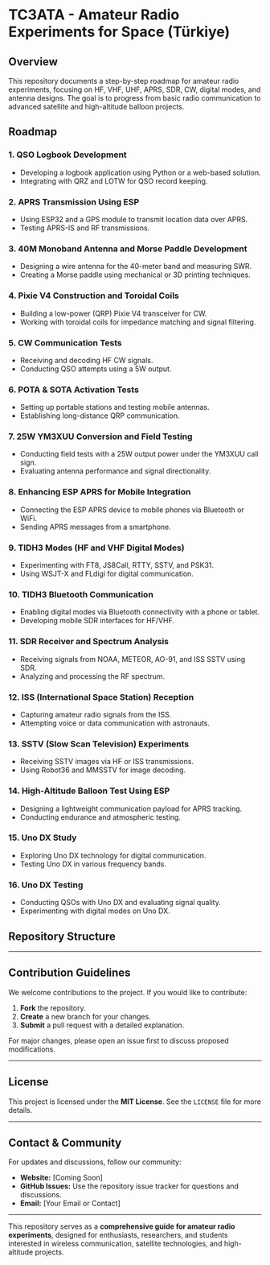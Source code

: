 # TC3ATA - Amateur Radio Experiments for Space (Türkiye)

## Overview

This repository documents a step-by-step roadmap for amateur radio experiments, focusing on HF, VHF, UHF, APRS, SDR, CW, digital modes, and antenna designs. The goal is to progress from basic radio communication to advanced satellite and high-altitude balloon projects.

## Roadmap

### **1. QSO Logbook Development**
- Developing a logbook application using Python or a web-based solution.
- Integrating with QRZ and LOTW for QSO record keeping.

### **2. APRS Transmission Using ESP**
- Using ESP32 and a GPS module to transmit location data over APRS.
- Testing APRS-IS and RF transmissions.

### **3. 40M Monoband Antenna and Morse Paddle Development**
- Designing a wire antenna for the 40-meter band and measuring SWR.
- Creating a Morse paddle using mechanical or 3D printing techniques.

### **4. Pixie V4 Construction and Toroidal Coils**
- Building a low-power (QRP) Pixie V4 transceiver for CW.
- Working with toroidal coils for impedance matching and signal filtering.

### **5. CW Communication Tests**
- Receiving and decoding HF CW signals.
- Conducting QSO attempts using a 5W output.

### **6. POTA & SOTA Activation Tests**
- Setting up portable stations and testing mobile antennas.
- Establishing long-distance QRP communication.

### **7. 25W YM3XUU Conversion and Field Testing**
- Conducting field tests with a 25W output power under the YM3XUU call sign.
- Evaluating antenna performance and signal directionality.

### **8. Enhancing ESP APRS for Mobile Integration**
- Connecting the ESP APRS device to mobile phones via Bluetooth or WiFi.
- Sending APRS messages from a smartphone.

### **9. TIDH3 Modes (HF and VHF Digital Modes)**
- Experimenting with FT8, JS8Call, RTTY, SSTV, and PSK31.
- Using WSJT-X and FLdigi for digital communication.

### **10. TIDH3 Bluetooth Communication**
- Enabling digital modes via Bluetooth connectivity with a phone or tablet.
- Developing mobile SDR interfaces for HF/VHF.

### **11. SDR Receiver and Spectrum Analysis**
- Receiving signals from NOAA, METEOR, AO-91, and ISS SSTV using SDR.
- Analyzing and processing the RF spectrum.

### **12. ISS (International Space Station) Reception**
- Capturing amateur radio signals from the ISS.
- Attempting voice or data communication with astronauts.

### **13. SSTV (Slow Scan Television) Experiments**
- Receiving SSTV images via HF or ISS transmissions.
- Using Robot36 and MMSSTV for image decoding.

### **14. High-Altitude Balloon Test Using ESP**
- Designing a lightweight communication payload for APRS tracking.
- Conducting endurance and atmospheric testing.

### **15. Uno DX Study**
- Exploring Uno DX technology for digital communication.
- Testing Uno DX in various frequency bands.

### **16. Uno DX Testing**
- Conducting QSOs with Uno DX and evaluating signal quality.
- Experimenting with digital modes on Uno DX.

## Repository Structure


---

## Contribution Guidelines

We welcome contributions to the project. If you would like to contribute:
1. **Fork** the repository.
2. **Create** a new branch for your changes.
3. **Submit** a pull request with a detailed explanation.

For major changes, please open an issue first to discuss proposed modifications.

---

## License

This project is licensed under the **MIT License**. See the `LICENSE` file for more details.

---

## Contact & Community

For updates and discussions, follow our community:
- **Website:** [Coming Soon]
- **GitHub Issues:** Use the repository issue tracker for questions and discussions.
- **Email:** [Your Email or Contact]

---

This repository serves as a **comprehensive guide for amateur radio experiments**, designed for enthusiasts, researchers, and students interested in wireless communication, satellite technologies, and high-altitude projects.

